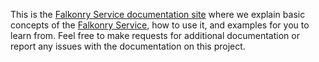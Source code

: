 This is the [Falkonry Service documentation site](http://help.falkonry.com) where we explain basic concepts of the 
[Falkonry Service](https://sandbox.falkonry.ai), how to use it, and examples for you to learn from. 
Feel free to make requests for additional documentation or report any issues with the documentation on this project.
